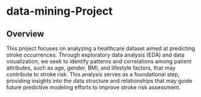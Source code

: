 # data-mining-Project

## Overview
This project focuses on analyzing a healthcare dataset aimed at predicting stroke occurrences. Through exploratory data analysis (EDA) and data visualization, we seek to identify patterns and correlations among patient attributes, such as age, gender, BMI, and lifestyle factors, that may contribute to stroke risk. This analysis serves as a foundational step, providing insights into the data structure and relationships that may guide future predictive modeling efforts to improve stroke risk assessment.
